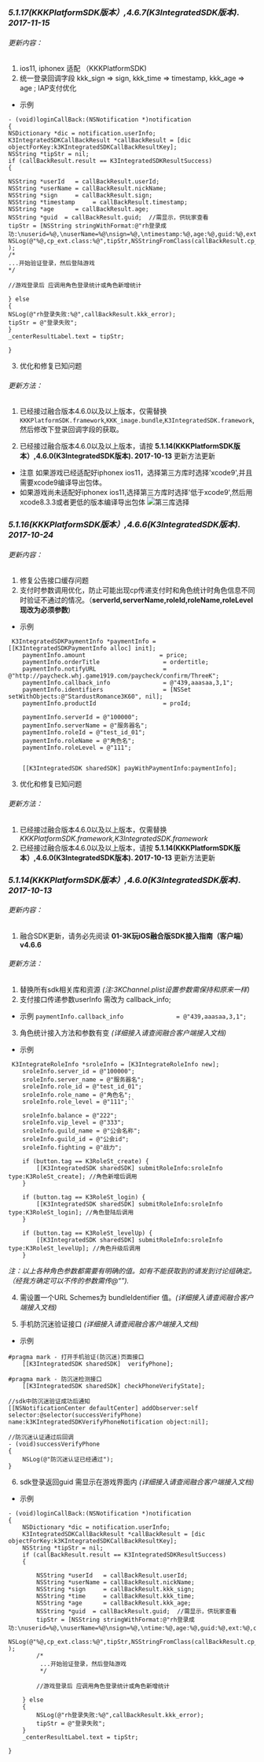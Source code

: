 
### *5.1.17(KKKPlatformSDK版本）,4.6.7(K3IntegratedSDK版本).  2017-11-15*
###### 更新内容：
1. ios11, iphonex 适配  （KKKPlatformSDK)
2. 统一登录回调字段 kkk_sign => sign, kkk_time => timestamp, kkk_age => age ; IAP支付优化
- 示例
```
- (void)loginCallBack:(NSNotification *)notification
{
NSDictionary *dic = notification.userInfo;
K3IntegratedSDKCallBackResult *callBackResult = [dic objectForKey:k3KIntegratedSDKCallBackResultKey];
NSString *tipStr = nil;
if (callBackResult.result == K3IntegratedSDKResultSuccess)
{

NSString *userId   = callBackResult.userId;
NSString *userName = callBackResult.nickName;
NSString *sign     = callBackResult.sign;
NSString *timestamp     = callBackResult.timestamp;
NSString *age      = callBackResult.age;
NSString *guid  = callBackResult.guid;  //需显示，供玩家查看
tipStr = [NSString stringWithFormat:@"rh登录成功:\nuserid=%@,\nuserName=%@\nsign=%@,\ntimestamp:%@,age:%@,guid:%@,ext:%@,cp_ext:%@",userId,userName,sign,timestamp,age,guid,callBackResult.ext,callBackResult.cp_ext];
NSLog(@"%@,cp_ext.class:%@",tipStr,NSStringFromClass(callBackResult.cp_ext.class) );
/*
...开始验证登录，然后登陆游戏
*/

//游戏登录后 应调用角色登录统计或角色新增统计

} else
{
NSLog(@"rh登录失败:%@",callBackResult.kkk_error);
tipStr = @"登录失败";
}
_centerResultLabel.text = tipStr;

}

```

3. 优化和修复已知问题
###### 更新方法：
1. 已经接过融合版本4.6.0以及以上版本，仅需替换`KKKPlatformSDK.framework`,`KKK_image.bundle`,`K3IntegratedSDK.framework`,然后修改下登录回调字段的获取。


2. 已经接过融合版本4.6.0以及以上版本，请按 **5.1.14(KKKPlatformSDK版本）,4.6.0(K3IntegratedSDK版本).  2017-10-13** 更新方法更新


- 注意 如果游戏已经适配好iphonex ios11，选择第三方库时选择'xcode9',并且需要xcode9编译导出包体。
- 如果游戏尚未适配好iphonex ios11,选择第三方库时选择'低于xcode9',然后用xcode8.3.3或者更低的版本编译导出包体
![第三库选择](https://github.com/KKKGame/3K-SDK/blob/master/3k_sshot/QQ20171116-151525.png)




### *5.1.16(KKKPlatformSDK版本）,4.6.6(K3IntegratedSDK版本).  2017-10-24*
###### 更新内容：
1. 修复公告接口缓存问题
2. 支付时参数调用优化，防止可能出现cp传递支付时和角色统计时角色信息不同时验证不通过的情况。（**serverId,serverName,roleId,roleName,roleLevel现改为必须参数**)
- 示例
```
 K3IntegratedSDKPaymentInfo *paymentInfo = [[K3IntegratedSDKPaymentInfo alloc] init];
    paymentInfo.amount                     = price;
    paymentInfo.orderTitle                  = ordertitle;
    paymentInfo.notifyURL                   = @"http://paycheck.whj.game1919.com/paycheck/confirm/ThreeK";
    paymentInfo.callback_info               = @"439,aaasaa,3,1";
    paymentInfo.identifiers                 = [NSSet setWithObjects:@"StardustRomance3K60", nil];
    paymentInfo.productId                   = proId;
    
    paymentInfo.serverId = @"100000";
    paymentInfo.serverName = @"服务器名";
    paymentInfo.roleId = @"test_id_01";
    paymentInfo.roleName = @"角色名";
    paymentInfo.roleLevel = @"111";
   
    
    [[K3IntegratedSDK sharedSDK] payWithPaymentInfo:paymentInfo];
```

3. 优化和修复已知问题
###### 更新方法：
1. 已经接过融合版本4.6.0以及以上版本，仅需替换*KKKPlatformSDK.framework,K3IntegratedSDK.framework*
2. 已经接过融合版本4.6.0以及以上版本，请按 **5.1.14(KKKPlatformSDK版本）,4.6.0(K3IntegratedSDK版本).  2017-10-13** 更新方法更新 




### *5.1.14(KKKPlatformSDK版本）,4.6.0(K3IntegratedSDK版本).  2017-10-13*
###### 更新内容：
1. 融合SDK更新，请务必先阅读 **01-3K玩iOS融合版SDK接入指南（客户端）v4.6.6**
###### 更新方法：
1. 替换所有sdk相关库和资源 *(注:3KChannel.plist设置参数需保持和原来一样)*
2. 支付接口传递参数userInfo 需改为 callback_info;
- 示例
`paymentInfo.callback_info               = @"439,aaasaa,3,1";`
3. 角色统计接入方法和参数有变 *(详细接入请查阅融合客户端接入文档)*
- 示例
```
 K3IntegrateRoleInfo *sroleInfo = [K3IntegrateRoleInfo new];
    sroleInfo.server_id = @"100000";
    sroleInfo.server_name = @"服务器名";
    sroleInfo.role_id = @"test_id_01";
    sroleInfo.role_name = @"角色名";
    sroleInfo.role_level = @"111";``
    
    sroleInfo.balance = @"222";
    sroleInfo.vip_level = @"333";
    sroleInfo.guild_name = @"公会名称";
    sroleInfo.guild_id = @"公会id";
    sroleInfo.fighting = @"战力";
    
    if (button.tag == K3RoleSt_create) {
        [[K3IntegratedSDK sharedSDK] submitRoleInfo:sroleInfo type:K3RoleSt_create]; //角色新增后调用
    }
    
    if (button.tag == K3RoleSt_login) {
        [[K3IntegratedSDK sharedSDK] submitRoleInfo:sroleInfo type:K3RoleSt_login]; //角色登陆后调用
    }
    
    if (button.tag == K3RoleSt_levelUp) {
        [[K3IntegratedSDK sharedSDK] submitRoleInfo:sroleInfo type:K3RoleSt_levelUp]; //角色升级后调用
    }
```
   *注：以上各种角色参数都需要有明确的值。如有不能获取到的请发到讨论组确定。（经我方确定可以不传的参数需传@“”).*

4. 需设置一个URL Schemes为 bundleIdentifier 值。*(详细接入请查阅融合客户端接入文档)*

5.  手机防沉迷验证接口  *(详细接入请查阅融合客户端接入文档)*
- 示例
```
#pragma mark - 打开手机验证(防沉迷)页面接口
    [[K3IntegratedSDK sharedSDK]  verifyPhone];
```
```
#pragma mark - 防沉迷检测接口
    [[K3IntegratedSDK sharedSDK] checkPhoneVerifyState];
```
```
//sdk中防沉迷验证成功后通知
[[NSNotificationCenter defaultCenter] addObserver:self selector:@selector(successVerifyPhone) name:k3KIntegratedSDKVerifyPhoneNotification object:nil];
```

```
//防沉迷认证通过后回调
- (void)successVerifyPhone
{
    NSLog(@"防沉迷认证已经通过");
}
```
6.  sdk登录返回guid 需显示在游戏界面内 *(详细接入请查阅融合客户端接入文档)*
- 示例
```
- (void)loginCallBack:(NSNotification *)notification
{
    NSDictionary *dic = notification.userInfo;
    K3IntegratedSDKCallBackResult *callBackResult = [dic objectForKey:k3KIntegratedSDKCallBackResultKey];
    NSString *tipStr = nil;
    if (callBackResult.result == K3IntegratedSDKResultSuccess)
    {
        
        NSString *userId   = callBackResult.userId;
        NSString *userName = callBackResult.nickName;
        NSString *sign     = callBackResult.kkk_sign;
        NSString *time     = callBackResult.kkk_time;
        NSString *age      = callBackResult.kkk_age;
        NSString *guid  = callBackResult.guid;  //需显示，供玩家查看
        tipStr = [NSString stringWithFormat:@"rh登录成功:\nuserid=%@,\nuserName=%@\nsign=%@,\ntime:%@,age:%@,guid:%@,ext:%@,cp_ext:%@",userId,userName,sign,time,age,guid,callBackResult.ext,callBackResult.cp_ext];
        NSLog(@"%@,cp_ext.class:%@",tipStr,NSStringFromClass(callBackResult.cp_ext.class) );
        /*
         ...开始验证登录，然后登陆游戏
         */
        
        //游戏登录后 应调用角色登录统计或角色新增统计
    
    } else
    {
        NSLog(@"rh登录失败:%@",callBackResult.kkk_error);
        tipStr = @"登录失败";
    }
    _centerResultLabel.text = tipStr;
    
}

```
